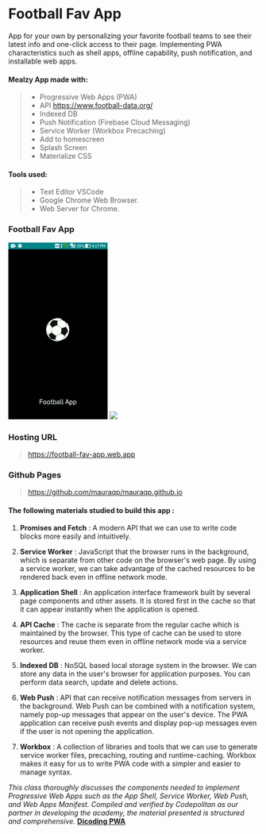 # Football Fav App
App for your own by personalizing your favorite football teams to see their latest info and one-click access to their page. Implementing PWA characteristics such as shell apps, offline capability, push notification, and installable web apps.

#### Mealzy App made with:
> - Progressive Web Apps (PWA)
> - API https://www.football-data.org/
> - Indexed DB
> - Push Notification (Firebase Cloud Messaging)
> - Service Worker (Workbox Precaching)
> - Add to homescreen
> - Splash Screen
> - Materialize CSS

#### Tools used:
> - Text Editor VSCode
> - Google Chrome Web Browser.
> - Web Server for Chrome.

### Football Fav App
<img src="screenshot1.gif" width="200" />
<img src="screenshot2.gif" width="200" />

### Hosting URL
> https://football-fav-app.web.app

### Github Pages
> https://github.com/mauraqp/mauraqp.github.io


#### The following materials studied to build this app :
1. **Promises and Fetch** : A modern API that we can use to write code blocks more easily and intuitively.

2. **Service Worker** : JavaScript that the browser runs in the background, which is separate from other code on the browser's web page. By using a service worker, we can take advantage of the cached resources to be rendered back even in offline network mode.

3. **Application Shell** : An application interface framework built by several page components and other assets. It is stored first in the cache so that it can appear instantly when the application is opened.

4. **API Cache** : The cache is separate from the regular cache which is maintained by the browser. This type of cache can be used to store resources and reuse them even in offline network mode via a service worker.

5. **Indexed DB** : NoSQL based local storage system in the browser. We can store any data in the user's browser for application purposes. You can perform data search, update and delete actions.

6. **Web Push** : API that can receive notification messages from servers in the background. Web Push can be combined with a notification system, namely pop-up messages that appear on the user's device. The PWA application can receive push events and display pop-up messages even if the user is not opening the application.

7. **Workbox** : A collection of libraries and tools that we can use to generate service worker files, precaching, routing and runtime-caching. Workbox makes it easy for us to write PWA code with a simpler and easier to manage syntax.

_This class thoroughly discusses the components needed to implement Progressive Web Apps such as the App Shell, Service Worker, Web Push, and Web Apps Manifest. Compiled and verified by Codepolitan as our partner in developing the academy, the material presented is structured and comprehensive._
**[Dicoding PWA](https://www.dicoding.com/academies/74)**
